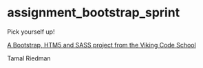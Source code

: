 assignment_bootstrap_sprint
===========================

Pick yourself up!

[A Bootstrap, HTM5 and SASS project from the Viking Code School](http://www.vikingcodeschool.com)

Tamal Riedman